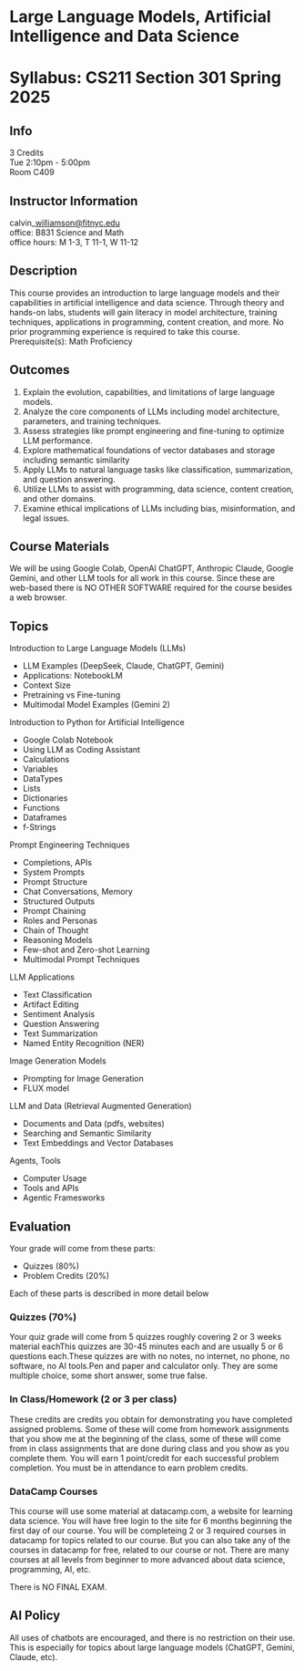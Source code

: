 # Large Language Models, Artificial Intelligence and Data Science

# Syllabus: CS211 Section 301 Spring 2025 

## Info 

3 Credits  
Tue 2:10pm - 5:00pm   
Room C409 

## Instructor Information

calvin\_williamson@fitnyc.edu  
office: B831 Science and Math  
office hours: M 1-3, T 11-1, W 11-12  

## Description

This course provides an introduction to large language models and their capabilities in artificial intelligence and data science. Through theory and hands-on labs, students will gain literacy in model architecture, training techniques, applications in programming, content creation, and more. No prior programming experience is required to take this course. Prerequisite(s): Math Proficiency

## Outcomes

1. Explain the evolution, capabilities, and limitations of large language models.
1. Analyze the core components of LLMs including model architecture, parameters, and training techniques.
1. Assess strategies like prompt engineering and fine-tuning to optimize LLM performance.
1.  Explore mathematical foundations of vector databases and storage including semantic similarity
1.  Apply LLMs to natural language tasks like classification, summarization, and question answering.
1.  Utilize LLMs to assist with programming, data science, content creation, and other domains.
1.  Examine ethical implications of LLMs including bias, misinformation, and legal issues.

## Course Materials

We will be using Google Colab, OpenAI ChatGPT, Anthropic Claude,
Google Gemini, and other LLM tools for all work in this course.
Since these are web-based there is NO OTHER SOFTWARE required for
the course besides a web browser.

## Topics

Introduction to Large Language Models (LLMs)

- LLM Examples (DeepSeek, Claude, ChatGPT, Gemini)
- Applications: NotebookLM
- Context Size
- Pretraining vs Fine-tuning
- Multimodal Model Examples (Gemini 2)

Introduction to Python for Artificial Intelligence

- Google Colab Notebook
- Using LLM as Coding Assistant
- Calculations
- Variables 
- DataTypes
- Lists
- Dictionaries
- Functions
- Dataframes
- f-Strings

Prompt Engineering Techniques

- Completions, APIs
- System Prompts
- Prompt Structure
- Chat Conversations, Memory
- Structured Outputs
- Prompt Chaining
- Roles and Personas
- Chain of Thought
- Reasoning Models
- Few-shot and Zero-shot Learning
- Multimodal Prompt Techniques

LLM Applications

- Text Classification 
- Artifact Editing
- Sentiment Analysis
- Question Answering 
- Text Summarization
- Named Entity Recognition (NER)

Image Generation Models

- Prompting for Image Generation
- FLUX model 

LLM and Data (Retrieval Augmented Generation) 

- Documents and Data (pdfs, websites) 
- Searching and Semantic Similarity
- Text Embeddings and Vector Databases

Agents, Tools

- Computer Usage
- Tools and APIs 
- Agentic Framesworks


## Evaluation

Your grade will come from these parts:

- Quizzes  (80%)
- Problem Credits (20%)

Each of these parts is described in more detail below

### Quizzes (70%)

Your quiz grade will come from 5 quizzes roughly covering 2 or 3 weeks material eachThis quizzes are 30-45 minutes each and are usually 5 or 6 questions each.These quizzes are with no notes, no internet, no phone, no software, no AI tools.Pen and paper and calculator only. They are some multiple choice, some short answer, some true false.

### In Class/Homework (2 or 3 per class)

These credits are credits you obtain for demonstrating you have completed assigned problems. Some of these will come from homework assignments that you show me at the beginning of the class, some of these will come from in class assignments that are done during class and you show as you complete them. You will earn 1 point/credit for each successful problem completion. You must be in attendance to earn problem credits.

### DataCamp Courses

This course will use some material at datacamp.com, a website for learning data science. You will have free login to the site for 6 months beginning the first day of our course. You will be completeing 2 or 3 required courses in datacamp for topics related to our course. But you can also take any of the courses in datacamp for free, related to our course or not. There are many courses at all levels from beginner to more advanced about data science, programming, AI, etc.

There is NO FINAL EXAM.

## AI Policy

All uses of chatbots are encouraged, and there is no restriction on their use. This is especially for topics about large language models (ChatGPT, Gemini, Claude, etc).

